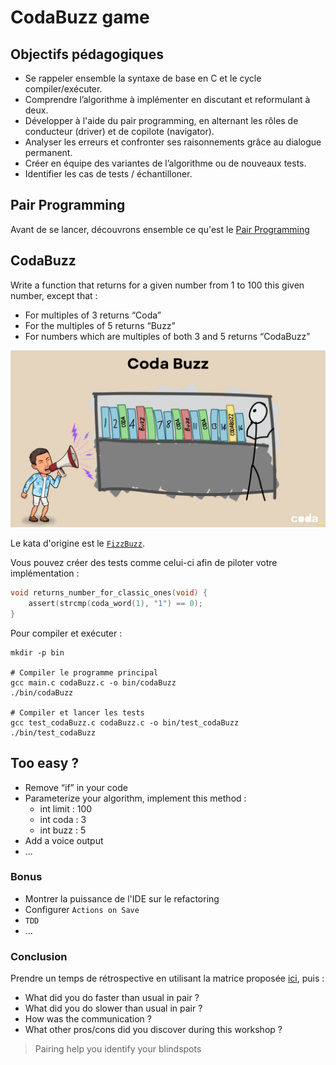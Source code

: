 # CodaBuzz game
## Objectifs pédagogiques
- Se rappeler ensemble la syntaxe de base en C et le cycle compiler/exécuter. 
- Comprendre l’algorithme à implémenter en discutant et reformulant à deux.
- Développer à l'aide du pair programming, en alternant les rôles de conducteur (driver) et de copilote (navigator).
- Analyser les erreurs et confronter ses raisonnements grâce au dialogue permanent.
- Créer en équipe des variantes de l’algorithme ou de nouveaux tests.
- Identifier les cas de tests / échantilloner.

## Pair Programming
Avant de se lancer, découvrons ensemble ce qu'est le [Pair Programming](../PAIR-PROGRAMMING.md)

## CodaBuzz
Write a function that returns for a given number from 1 to 100 this given number, except that :
- For multiples of 3 returns “Coda”
- For the multiples of 5 returns “Buzz”
- For numbers which are multiples of both 3 and 5 returns “CodaBuzz”

![CodaBuzz](../img/coda-buzz.webp)

Le kata d'origine est le [`FizzBuzz`](https://codingdojo.org/fr/kata/FizzBuzz/).

Vous pouvez créer des tests comme celui-ci afin de piloter votre implémentation :
```C
void returns_number_for_classic_ones(void) {
    assert(strcmp(coda_word(1), "1") == 0);
}
```

Pour compiler et exécuter :
```shell
mkdir -p bin

# Compiler le programme principal
gcc main.c codaBuzz.c -o bin/codaBuzz
./bin/codaBuzz

# Compiler et lancer les tests
gcc test_codaBuzz.c codaBuzz.c -o bin/test_codaBuzz
./bin/test_codaBuzz
```

## Too easy ?
* Remove “if” in your code
* Parameterize your algorithm, implement this method :
    * int limit : 100
    * int coda : 3
    * int buzz : 5
* Add a voice output
* ...

### Bonus
- Montrer la puissance de l'IDE sur le refactoring
- Configurer `Actions on Save`
- `TDD`
- ...

### Conclusion
Prendre un temps de rétrospective en utilisant la matrice proposée [ici](../PAIR-PROGRAMMING.md), puis :
- What did you do faster than usual in pair ?
- What did you do slower than usual in pair ?
- How was the communication ?
- What other pros/cons did you discover during this workshop ?

> Pairing help you identify your blindspots
